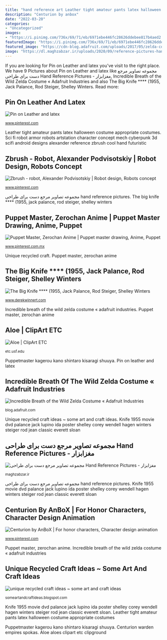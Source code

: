 ```yaml
---
title: "hand reference art Leather tight amateur pants latex halloween costume appropriate costumes"
description: "Centurion by anbox"
date: "2022-03-20"
categories:
- "Uncategorized"
images:
- "https://i.pinimg.com/736x/69/71/eb/6971ebe446fc28626ddebee817b4aed2.jpg"
featuredImage: "https://i.pinimg.com/736x/69/71/eb/6971ebe446fc28626ddebee817b4aed2.jpg"
featured_image: "https://cdn-blog.adafruit.com/uploads/2017/05/zelda-costume-1.png"
image: "https://dl.maghzabzar.ir/uploads/2020/09/reference-pictures-hands-image-preview-2.jpg"
---
```


If you are looking for Pin on Leather and latex you've visit to the right place. We have 9 Pictures about Pin on Leather and latex like مجموعه تصاویر مرجع دست برای طراحی Hand Reference Pictures - مغزابزار, Incredible Breath of the Wild Zelda Costume « Adafruit Industries and also The Big Knife **** (1955, Jack Palance, Rod Steiger, Shelley Winters. Read more:

## Pin On Leather And Latex

![Pin on Leather and latex](https://i.pinimg.com/736x/69/71/eb/6971ebe446fc28626ddebee817b4aed2.jpg "Sci fi robot armor robots artstation character concept mech cyberpunk 3d scifi android designs alexander reference zbrush cool hand futuristic")

<small>www.pinterest.com</small>

Leather tight amateur pants latex halloween costume appropriate costumes. Sci fi robot armor robots artstation character concept mech cyberpunk 3d scifi android designs alexander reference zbrush cool hand futuristic

## Zbrush - Robot, Alexander Podvisotskiy | Robot Design, Robots Concept

![Zbrush - robot, Alexander Podvisotskiy | Robot design, Robots concept](https://i.pinimg.com/736x/61/4c/84/614c847b5345662d71d0ec3b0b54d36f--science-fiction-scifi.jpg "Zelda layzemichelle botw gerudo kotaku nintendolife adafruit pouch bekommt meristation")

<small>www.pinterest.com</small>

مجموعه تصاویر مرجع دست برای طراحی hand reference pictures. The big knife **** (1955, jack palance, rod steiger, shelley winters

## Puppet Master, Zerochan Anime | Puppet Master Drawing, Anime, Puppet

![Puppet Master, Zerochan Anime | Puppet master drawing, Anime, Puppet](https://i.pinimg.com/736x/06/a0/99/06a09952414896536218f1fd7046c929.jpg "Centurion by anbox")

<small>www.pinterest.com.mx</small>

Unique recycled craft. Puppet master, zerochan anime

## The Big Knife **** (1955, Jack Palance, Rod Steiger, Shelley Winters

![The Big Knife **** (1955, Jack Palance, Rod Steiger, Shelley Winters](http://derekwinnert.com/wp-content/uploads/2016/02/1-87.jpg "Centurion by anbox")

<small>www.derekwinnert.com</small>

Incredible breath of the wild zelda costume « adafruit industries. Puppet master, zerochan anime

## Aloe | ClipArt ETC

![Aloe | ClipArt ETC](http://etc.usf.edu/clipart/30100/30148/aloe_30148.tif "Unique recycled craft ideas ~ some art and craft ideas")

<small>etc.usf.edu</small>

Puppetmaster kagerou kano shintaro kisaragi shuuya. Pin on leather and latex

## Incredible Breath Of The Wild Zelda Costume « Adafruit Industries

![Incredible Breath of the Wild Zelda Costume « Adafruit Industries](https://cdn-blog.adafruit.com/uploads/2017/05/zelda-costume-1.png "Incredible breath of the wild zelda costume « adafruit industries")

<small>blog.adafruit.com</small>

Unique recycled craft ideas ~ some art and craft ideas. Knife 1955 movie dvd palance jack lupino ida poster shelley corey wendell hagen winters steiger rod jean classic everett sloan

## مجموعه تصاویر مرجع دست برای طراحی Hand Reference Pictures - مغزابزار

![مجموعه تصاویر مرجع دست برای طراحی Hand Reference Pictures - مغزابزار](https://dl.maghzabzar.ir/uploads/2020/09/reference-pictures-hands-image-preview-2.jpg "Centurion warden empires spokas")

<small>maghzabzar.ir</small>

مجموعه تصاویر مرجع دست برای طراحی hand reference pictures. Knife 1955 movie dvd palance jack lupino ida poster shelley corey wendell hagen winters steiger rod jean classic everett sloan

## Centurion By AnBoX | For Honor Characters, Character Design Animation

![Centurion by AnBoX | For honor characters, Character design animation](https://i.pinimg.com/originals/36/8d/b0/368db0e41fbe2f0cce6221586a318ad8.jpg "Leather tight amateur pants latex halloween costume appropriate costumes")

<small>www.pinterest.com</small>

Puppet master, zerochan anime. Incredible breath of the wild zelda costume « adafruit industries

## Unique Recycled Craft Ideas ~ Some Art And Craft Ideas

![unique recycled craft ideas ~ some art and craft ideas](https://2.bp.blogspot.com/-9lacAQfMxmQ/Vz8o_8ZPMLI/AAAAAAAATM8/SnTHZ9T-wvQAHnJlY3hrYajDqtcO5GjXwCLcB/s1600/unique%2Brecycled%2Bcraft%2Bideas5.jpg "Knife 1955 movie dvd palance jack lupino ida poster shelley corey wendell hagen winters steiger rod jean classic everett sloan")

<small>someartandcraftideas.blogspot.com</small>

Knife 1955 movie dvd palance jack lupino ida poster shelley corey wendell hagen winters steiger rod jean classic everett sloan. Leather tight amateur pants latex halloween costume appropriate costumes

Puppetmaster kagerou kano shintaro kisaragi shuuya. Centurion warden empires spokas. Aloe aloes clipart etc clipground

